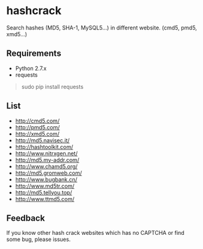 # hashcrack
Search hashes (MD5, SHA-1, MySQL5...) in different website. (cmd5, pmd5, xmd5...)
## Requirements
* Python 2.7.x
* requests

>sudo pip install requests

## List
* http://cmd5.com/
* http://pmd5.com/
* http://xmd5.com/
* http://md5.navisec.it/
* http://hashtoolkit.com/
* http://www.nitrxgen.net/
* http://md5.my-addr.com/
* http://www.chamd5.org/
* http://md5.gromweb.com/
* http://www.bugbank.cn/
* http://www.md5tr.com/
* http://md5.tellyou.top/
* http://www.ttmd5.com/

## Feedback
If you know other hash crack websites which has no CAPTCHA or find some bug, please issues.
